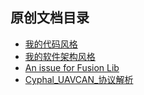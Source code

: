 ## 原创文档目录

- [我的代码风格](https://github.com/JerrickRowe/knowledge_base/blob/add_docs/代码风格.md)
- [我的软件架构风格](https://github.com/JerrickRowe/knowledge_base/blob/add_docs/软件架构要求.md)
- [An issue for Fusion Lib](https://github.com/xioTechnologies/Fusion/issues/9)
- [Cyphal_UAVCAN_协议解析](https://github.com/JerrickRowe/knowledge_base/blob/add_docs/assets/Cyphal_UAVCAN_协议解析.md )
  
<!--
**JerrickRowe/jerrickrowe** is a ✨ _special_ ✨ repository because its `README.md` (this file) appears on your GitHub profile.

Here are some ideas to get you started:

- 🔭 I’m currently working on ...
- 🌱 I’m currently learning ...
- 👯 I’m looking to collaborate on ...
- 🤔 I’m looking for help with ...
- 💬 Ask me about ...
- 📫 How to reach me: ...
- 😄 Pronouns: ...
- ⚡ Fun fact: ...
-->
